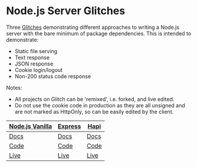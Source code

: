# Node.js Server Glitches

Three [Glitches](https://glitch.com) demonstrating different approaches to writing a Node.js server with the bare minimum of package dependencies. This is intended to demonstrate:
- Static file serving
- Text response
- JSON response
- Cookie login/logout
- Non-200 status code response

Notes:
- All projects on Glitch can be 'remixed', i.e. forked, and live edited.
- Do not use the cookie code in production as they are all unsigned and are not marked as HttpOnly, so can be easily edited by the client.

| [Node.js Vanilla](https://nodejs.org/en/) | [Express](http://expressjs.com/) | [Hapi](https://hapijs.com/) |
|---|---|---|
|[Docs](https://nodejs.org/dist/latest-v6.x/docs/api/)|[Docs](http://expressjs.com/en/4x/api.html)|[Docs](https://hapijs.com/api)|
|[Code](https://glitch.com/edit/#!/fac-nodejs-server)|[Code](https://glitch.com/edit/#!/fac-express-server)|[Code](https://glitch.com/edit/#!/fac-hapi-server)|
|[Live](https://fac-nodejs-server.glitch.me/)|[Live](https://fac-express-server.glitch.me/)|[Live](https://fac-hapi-server.glitch.me/)|
